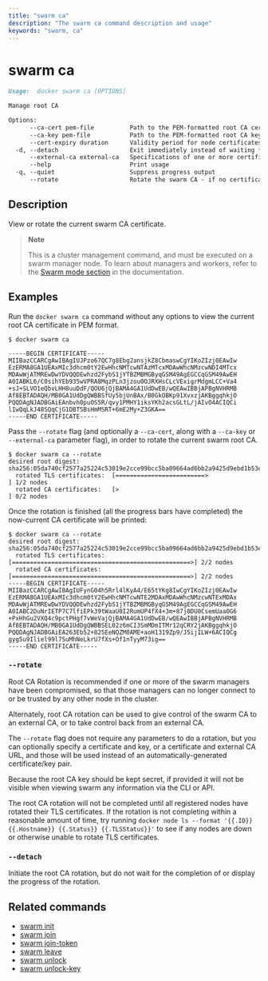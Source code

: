 ```yaml
---
title: "swarm ca"
description: "The swarm ca command description and usage"
keywords: "swarm, ca"
---
```


# swarm ca

```markdown
Usage:  docker swarm ca [OPTIONS]

Manage root CA

Options:
      --ca-cert pem-file          Path to the PEM-formatted root CA certificate to use for the new cluster
      --ca-key pem-file           Path to the PEM-formatted root CA key to use for the new cluster
      --cert-expiry duration      Validity period for node certificates (ns|us|ms|s|m|h) (default 2160h0m0s)
  -d, --detach                    Exit immediately instead of waiting for the root rotation to converge
      --external-ca external-ca   Specifications of one or more certificate signing endpoints
      --help                      Print usage
  -q, --quiet                     Suppress progress output
      --rotate                    Rotate the swarm CA - if no certificate or key are provided, new ones will be generated
```

## Description

View or rotate the current swarm CA certificate.

> **Note**
>
> This is a cluster management command, and must be executed on a swarm
> manager node. To learn about managers and workers, refer to the
> [Swarm mode section](https://docs.docker.com/engine/swarm/) in the
> documentation.

## Examples

Run the `docker swarm ca` command without any options to view the current root CA certificate
in PEM format.

```console
$ docker swarm ca

-----BEGIN CERTIFICATE-----
MIIBazCCARCgAwIBAgIUJPzo67QC7g8Ebg2ansjkZ8CbmaswCgYIKoZIzj0EAwIw
EzERMA8GA1UEAxMIc3dhcm0tY2EwHhcNMTcwNTAzMTcxMDAwWhcNMzcwNDI4MTcx
MDAwWjATMREwDwYDVQQDEwhzd2FybS1jYTBZMBMGByqGSM49AgEGCCqGSM49AwEH
A0IABKL6/C0sihYEb935wVPRA8MqzPLn3jzou0OJRXHsCLcVExigrMdgmLCC+Va4
+sJ+SLVO1eQbvLHH8uuDdF/QOU6jQjBAMA4GA1UdDwEB/wQEAwIBBjAPBgNVHRMB
Af8EBTADAQH/MB0GA1UdDgQWBBSfUy5bjUnBAx/B0GkOBKp91XvxzjAKBggqhkjO
PQQDAgNJADBGAiEAnbvh0puOS5R/qvy1PMHY1iksYKh2acsGLtL/jAIvO4ACIQCi
lIwQqLkJ48SQqCjG1DBTSBsHmMSRT+6mE2My+Z3GKA==
-----END CERTIFICATE-----
```

Pass the `--rotate` flag (and optionally a `--ca-cert`, along with a `--ca-key` or
`--external-ca` parameter flag), in order to rotate the current swarm root CA.

```console
$ docker swarm ca --rotate
desired root digest: sha256:05da740cf2577a25224c53019e2cce99bcc5ba09664ad6bb2a9425d9ebd1b53e
  rotated TLS certificates:  [=========================>                         ] 1/2 nodes
  rotated CA certificates:   [>                                                  ] 0/2 nodes
```

Once the rotation is finished (all the progress bars have completed) the now-current
CA certificate will be printed:

```console
$ docker swarm ca --rotate
desired root digest: sha256:05da740cf2577a25224c53019e2cce99bcc5ba09664ad6bb2a9425d9ebd1b53e
  rotated TLS certificates:  [==================================================>] 2/2 nodes
  rotated CA certificates:   [==================================================>] 2/2 nodes
-----BEGIN CERTIFICATE-----
MIIBazCCARCgAwIBAgIUFynG04h5Rrl4lKyA4/E65tYKg8IwCgYIKoZIzj0EAwIw
EzERMA8GA1UEAxMIc3dhcm0tY2EwHhcNMTcwNTE2MDAxMDAwWhcNMzcwNTExMDAx
MDAwWjATMREwDwYDVQQDEwhzd2FybS1jYTBZMBMGByqGSM49AgEGCCqGSM49AwEH
A0IABC2DuNrIETP7C7lfiEPk39tWaaU0I2RumUP4fX4+3m+87j0DU0CsemUaaOG6
+PxHhGu2VXQ4c9pctPHgf7vWeVajQjBAMA4GA1UdDwEB/wQEAwIBBjAPBgNVHRMB
Af8EBTADAQH/MB0GA1UdDgQWBBSEL02z6mCI3SmMDmITMr12qCRY2jAKBggqhkjO
PQQDAgNJADBGAiEA263Eb52+825EeNQZM0AME+aoH1319Zp9/J5ijILW+6ACIQCg
gyg5u9Iliel99l7SuMhNeLkrU7fXs+Of1nTyyM73ig==
-----END CERTIFICATE-----
```

### `--rotate`

Root CA Rotation is recommended if one or more of the swarm managers have been
compromised, so that those managers can no longer connect to or be trusted by
any other node in the cluster.

Alternately, root CA rotation can be used to give control of the swarm CA
to an external CA, or to take control back from an external CA.

The `--rotate` flag does not require any parameters to do a rotation, but you can
optionally specify a certificate and key, or a certificate and external CA URL,
and those will be used instead of an automatically-generated certificate/key pair.

Because the root CA key should be kept secret, if provided it will not be visible
when viewing swarm any information via the CLI or API.

The root CA rotation will not be completed until all registered nodes have
rotated their TLS certificates.  If the rotation is not completing within a
reasonable amount of time, try running
`docker node ls --format '{{.ID}} {{.Hostname}} {{.Status}} {{.TLSStatus}}'` to
see if any nodes are down or otherwise unable to rotate TLS certificates.


### `--detach`

Initiate the root CA rotation, but do not wait for the completion of or display the
progress of the rotation.

## Related commands

* [swarm init](swarm_init.md)
* [swarm join](swarm_join.md)
* [swarm join-token](swarm_join-token.md)
* [swarm leave](swarm_leave.md)
* [swarm unlock](swarm_unlock.md)
* [swarm unlock-key](swarm_unlock-key.md)
